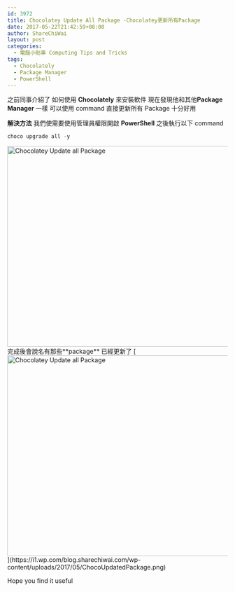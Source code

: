 ```yaml
---
id: 3972
title: Chocolatey Update All Package -Chocolatey更新所有Package
date: 2017-05-22T21:42:59+08:00
author: ShareChiWai
layout: post
categories:
  - 電腦小貼事 Computing Tips and Tricks
tags:
  - Chocolately
  - Package Manager
  - PowerShell
---
```


之前同事介紹了 如何使用 **Chocolately** 來安裝軟件
現在發現他和其他**Package Manager** 一樣
可以使用 command 直接更新所有 Package 十分好用

**解決方法**
我們使需要使用管理員權限開啟 **PowerShell**
之後執行以下 command

```powershell
choco upgrade all -y
```

<img class="alignnone size-large wp-image-3974" src="https://i2.wp.com/blog.sharechiwai.com/wp-content/uploads/2017/05/chocoUpgradeAll.png?resize=625%2C458" alt="Chocolatey Update all Package" width="625" height="458" sizes="(max-width: 625px) 100vw, 625px" data-recalc-dims="1" />
完成後會說名有那些**package** 已經更新了
[<img class="alignnone size-large wp-image-3973" src="https://i1.wp.com/blog.sharechiwai.com/wp-content/uploads/2017/05/ChocoUpdatedPackage.png?resize=625%2C458" alt="Chocolatey Update all Package" width="625" height="458" sizes="(max-width: 625px) 100vw, 625px" data-recalc-dims="1" />](https://i1.wp.com/blog.sharechiwai.com/wp-content/uploads/2017/05/ChocoUpdatedPackage.png)

Hope you find it useful

